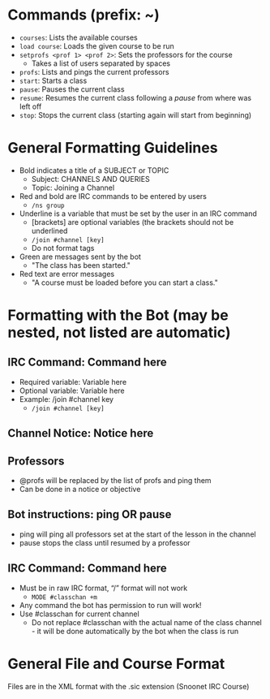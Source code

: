 # Commands (prefix: ~)
* `courses`: Lists the available courses
* `load course`: Loads the given course to be run
* `setprofs <prof 1> <prof 2>`: Sets the professors for the course
    * Takes a list of users separated by spaces
* `profs`: Lists and pings the current professors
* `start`: Starts a class
* `pause`: Pauses the current class
* `resume`: Resumes the current class following a *pause* from where was left off
* `stop`: Stops the current class (starting again will start from beginning)

# General Formatting Guidelines
* Bold indicates a title of a SUBJECT or TOPIC
    * Subject: CHANNELS AND QUERIES
    * Topic: Joining a Channel
* Red and bold are IRC commands to be entered by users
    * `/ns group`
* Underline is a variable that must be set by the user in an IRC command
    * [brackets] are optional variables (the brackets should not be underlined
    * `/join #channel [key]`
    * Do not format tags <tagname variable=”value”>
* Green are messages sent by the bot
    * "The class has been started."
* Red text are error messages 
    * "A course must be loaded before you can start a class."

# Formatting with the Bot (may be nested, not listed are automatic)

## IRC Command: <cmd>Command here</cmd>
* Required variable: <req>Variable here</req>
* Optional variable: <opt>Variable here</opt>
* Example: <cmd>/join <req>#channel</req> <opt>key</opt></cmd>
   * `/join #channel [key]`
 
## Channel Notice: <notice>Notice here</notice>

## Professors
* @profs will be replaced by the list of profs and ping them
* Can be done in a notice or objective

## Bot instructions: <bot>ping OR pause</bot>
* ping will ping all professors set at the start of the lesson in the channel
* pause stops the class until resumed by a professor

## IRC Command: <irc>Command here</irc>
* Must be in raw IRC format, “/” format will not work
    * `MODE #classchan +m`
* Any command the bot has permission to run will work!
* Use #classchan for current channel
    * Do not replace #classchan with the actual name of the class channel - it will be done automatically by the bot when the class is run

# General File and Course Format

Files are in the XML format with the .sic extension (Snoonet IRC Course)


